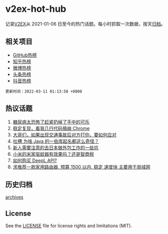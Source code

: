 # v2ex-hot-hub

 记录[V2EX](https://www.v2ex.com/)从 2021-01-06 日至今的热门话题。每小时抓取一次数据，按天[归档](archives)。
 
 ## 相关项目

- [GitHub热榜](https://github.com/lonnyzhang423/github-hot-hub)
- [知乎热榜](https://github.com/lonnyzhang423/zhihu-hot-hub)
- [微博热榜](https://github.com/lonnyzhang423/weibo-hot-hub)
- [头条热榜](https://github.com/lonnyzhang423/toutiao-hot-hub)
- [抖音热榜](https://github.com/lonnyzhang423/douyin-hot-hub)


 `更新时间：2022-03-11 01:13:58 +0800`

## 热议话题

1. [糖尿病太恐怖了赶紧扔掉了手中的可乐](https://www.v2ex.com/t/839307)
1. [稳定复现，看我几行代码搞崩 Chrome](https://www.v2ex.com/t/839328)
1. [大哥们，如果出现交通事故后对方打你，要如何应对](https://www.v2ex.com/t/839351)
1. [吐槽 为啥 Java 的一些库起名都这么奇怪？](https://www.v2ex.com/t/839275)
1. [新人需要注意的去日本做外包工作的一些坑](https://www.v2ex.com/t/839303)
1. [小米的米家驱蚊器有效果吗？还是智商税](https://www.v2ex.com/t/839362)
1. [如何购买 DeepL API?](https://www.v2ex.com/t/839286)
1. [求推荐一款家用路由器, 预算 1500 以内, 稳定 速度快 主要用于局域网](https://www.v2ex.com/t/839354)

## 历史归档

[archives](archives)

## License

See the [LICENSE](LICENSE) file for license rights and limitations (MIT).
